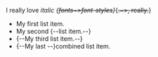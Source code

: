 I really love *italic {~~fonts~>font-styles~~}*{~~.~>, really.~~}

- My first list item.
- My second {--list item.--}
- {--My third list item.--}
- {--My last --}combined list item.
